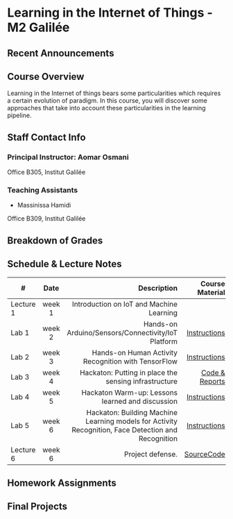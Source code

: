 # Learning in the Internet of Things - M2 Galilée

## Recent Announcements 

## Course Overview
Learning in the Internet of things bears some particularities which requires a certain evolution of paradigm.
In this course, you will discover some approaches that take into account these particularities in the learning pipeline.

## Staff Contact Info
### Principal Instructor: Aomar Osmani
Office B305, Institut Galilée

### Teaching Assistants
* Massinissa Hamidi

Office B309, Institut Galilée

## Breakdown of Grades

## Schedule & Lecture Notes
| #             | Date          | Description                                        | Course Material |
| ------------- |:-------------:| ------------:                                      |----------------:|
| Lecture 1     | week 1        | Introduction on IoT and Machine Learning           | []()      |
| Lab 1         | week 2        | Hands-on Arduino/Sensors/Connectivity/IoT Platform | [Instructions](https://github.com/institut-galilee/2021-ml-iot-lab-one)                |
| Lab 2         | week 3        | Hands-on Human Activity Recognition with TensorFlow  | [Instructions](https://github.com/institut-galilee/2021-ml-iot-labs)                |
| Lab 3         | week 4        | Hackaton: Putting in place the sensing infrastructure  | [Code & Reports]()                |
| Lab 4         | week 5        | Hackaton Warm-up: Lessons learned and discussion  | [Instructions]()                |
| Lab 5         | week 6        | Hackaton: Building Machine Learning models for Activity Recognition, Face Detection and Recognition  | [Instructions]()                |
| Lecture 6         | week 6        | Project defense.  | [SourceCode](https://github.com/orgs/institut-galilee/repositories?q=2021+m2+NOT+lab+NOT+project)                |

## Homework Assignments

## Final Projects
